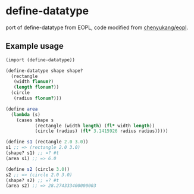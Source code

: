 # define-datatype
port of define-datatype from EOPL, code modified from [chenyukang/eopl](https://github.com/chenyukang/eopl/blob/master/libs/define-datatype.scm).

## Example usage
```scheme
(import (define-datatype))

(define-datatype shape shape?
  (rectangle
   (width flonum?)
   (length flonum?))
  (circle
   (radius flonum?)))

(define area
  (lambda (s)
    (cases shape s
           (rectangle (width length) (fl* width length))
           (circle (radius) (fl* 3.1415926 radius radius)))))

(define s1 (rectangle 2.0 3.0))
s1 ;; => (rectangle 2.0 3.0)
(shape? s1) ;; =? #t
(area s1) ;; => 6.0

(define s2 (circle 3.0))
s2 ;; => (circle 2.0 3.0)
(shape? s2) ;; =? #t
(area s2) ;; => 28.274333400000003
```
